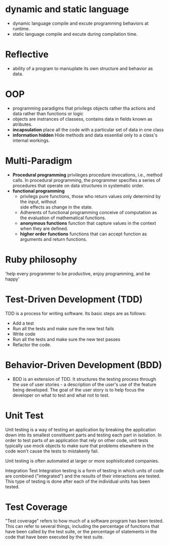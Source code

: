 # dynamic and static language 
 - dynamic language compile and  excute programming behaviors at runtime. 
 -  static language compile and excute during compilation time.

# Reflective 
- ability of a program to maniuplate its own structure and behavior as data.

# OOP 
 - programming paradigms that privilegs objects rather tha actions and data rather than functions or logic 
 - objects are instrances of classess, contains data in fields known as atributes.
 - **incapsulation** place all the code with a particular set of data in one class 
 - **information hidden** Hide methods and data essential only to a class's internal workings.

# Multi-Paradigm
 - **Procedural programming** privileges procedure invocations, i.e., method calls. In procedural programming, the
   programmer specifies a series of procedures that operate on data structures in systematic order. 
 - **functional programming** 
   -  privilegs pure functions, those who return values only determind by the input, without  
     side effects as change in the state.
   - Adherents of functional programming conceive of computation as the evaluation of mathematical functions.  
   - **anonymous functions** function that capture values in the context when they are defined.
   - **higher order functions** functions that can accept function as arguments and return functions.

# Ruby philosophy 
 'help every programmer to be productive, enjoy programming, and be happy' 

# Test-Driven Development (TDD)
TDD is a process for writing software. Its basic steps are as follows: 
- Add a test
- Run all the tests and make sure the new test fails
- Write code
- Run all the tests and make sure the new test passes
- Refactor the code.

# Behavior-Driven Development (BDD)
- BDD is an extension of TDD. It structures the testing process through the use of user stories - a description of the  user's use of the feature being developed. The goal of the user story is to help focus the developer on what to test and what not to test.

# Unit Test
Unit testing is a way of testing an application by breaking the application down into its smallest constituent parts and testing each part in isolation. In order to test parts of an application that rely on other code, unit tests typically use mock objects to make sure that problems elsewhere in the code won't cause the tests to mistakenly fail.

Unit testing is often automated at larger or more sophisticated companies.

Integration Test
Integration testing is a form of testing in which units of code are combined ("integrated") and the results of their interactions are tested. This type of testing is done after each of the individual units has been tested.

# Test Coverage
"Test coverage" refers to how much of a software program has been tested. This can refer to several things, including the percentage of functions that have been called by the test suite, or the percentage of statements in the code that have been executed by the test suite. 
